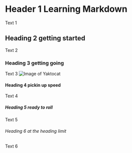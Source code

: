 # Header 1 Learning Markdown
Text 1
## Heading 2 getting started
Text 2
### Heading 3 getting going
Text 3
![Image of Yaktocat](https://octodex.github.com/images/yaktocat.png)
#### Heading 4 pickin up speed
Text 4
##### Heading 5 ready to roll
Text 5
###### Heading 6 at the heading limit
Text 6
